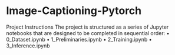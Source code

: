# Image-Captioning-Pytorch
Project Instructions The project is structured as a series of Jupyter notebooks that are designed to be completed in sequential order: 
• 0_Dataset.ipynb 
• 1_Preliminaries.ipynb 
• 2_Training.ipynb 
• 3_Inference.ipynb
